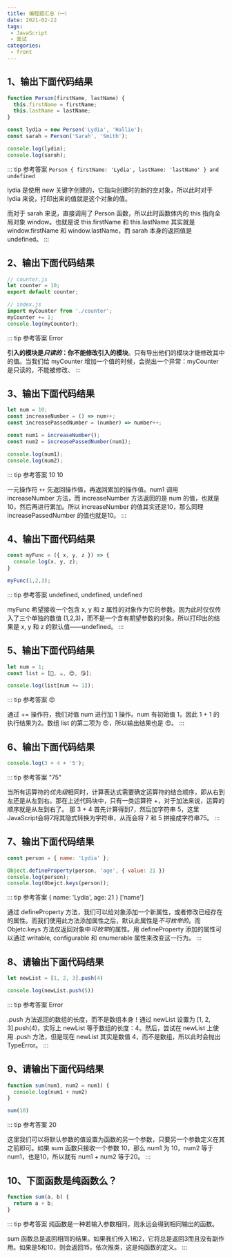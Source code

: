 ```yaml
---
title: 编程题汇总（一）
date: 2021-02-22
tags:
 - JavaScript
 - 面试
categories:
 - front
---
```

## 1、输出下面代码结果
```js
function Person(firstName, lastName) {
  this.firstName = firstName;
  this.lastName = lastName;
}

const lydia = new Person('Lydia', 'Hallie');
const sarah = Person('Sarah', 'Smith');

console.log(lydia);
console.log(sarah);
```

::: tip 参考答案
`Person { firstName: 'Lydia', lastName: 'lastName' } and undefined`

lydia 是使用 new 关键字创建的，它指向创建时的新的空对象，所以此时对于 lydia 来说，打印出来的值就是这个对象的值。

而对于 sarah 来说，直接调用了 Person 函数，所以此时函数体内的 this 指向全局对象 window。也就是说 this.firstName 和 this.lastName 其实就是 window.firstName 和 window.lastName，而 sarah 本身的返回值是 undefined。
:::

## 2、输出下面代码结果
```js
// counter.js
let counter = 10;
export default counter;

// index.js
import myCounter from './counter';
myCounter += 1;
console.log(myCounter);
```

::: tip 参考答案
Error

**引入的模块是*只读的*：你不能修改引入的模块**。只有导出他们的模块才能修改其中的值。当我们给 myCounter 增加一个值的时候，会抛出一个异常：myCounter 是只读的，不能被修改、
:::

## 3、输出下面代码结果
```js
let num = 10;
const increaseNumber = () => num++;
const increasePassedNumber = (number) => number++;

const num1 = increaseNumber();
const num2 = increasePassedNumber(num1);

console.log(num1);
console.log(num2);
```

::: tip 参考答案
10 10

一元操作符 `++` 先返回操作值，再返回累加的操作值。num1 调用 increaseNumber 方法，而 increaseNumber 方法返回的是 num 的值，也就是10，然后再进行累加。所以 increaseNumber 的值其实还是10，那么同理 increasePassedNumber 的值也就是10。
:::

## 4、输出下面代码结果
```js
const myFunc = ({ x, y, z }) => {
  console.log(x, y, z);
}

myFunc(1,2,3);
```
::: tip 参考答案
undefined, undefined, undefined

myFunc 希望接收一个包含 x, y 和 z 属性的对象作为它的参数。因为此时仅仅传入了三个单独的数值 (1,2,3)，而不是一个含有期望参数的对象。所以打印出的结果是 x, y 和 z 的默认值——undefined。
:::

## 5、输出下面代码结果
```js
let num = 1;
const list = [📜, ☕, 😍, 😘];

console.log(list[num += 1]);
```

::: tip 参考答案
😍

通过 += 操作符，我们对值 num 进行加 1 操作。num 有初始值 1，因此 1 + 1 的执行结果为2。数组 list 的第二项为 😍，所以输出结果也是 😍。
:::

## 6、输出下面代码结果
```js
console.log(3 + 4 + '5');
```
::: tip 参考答案
"75"

当所有运算符的*优先级*相同时，计算表达式需要确定运算符的结合顺序，即从右到左还是从左到右。那在上述代码块中，只有一类运算符 +，对于加法来说，运算的顺序就是从左到右了。
那 3 + 4 首先计算得到7，然后加字符串 5，这里JavaScript会将7将其隐式转换为字符串，从而会将 7 和 5 拼接成字符串75。
:::

## 7、输出下面代码结果
```js
const person = { name: 'Lydia' };

Object.defineProperty(person, 'age', { value: 21 })
console.log(person);
console.log(Obejct.keys(person));
```

::: tip 参考答案
{ name: 'Lydia', age: 21 }  ['name']

通过 defineProperty 方法，我们可以给对象添加一个新属性，或者修改已经存在的属性。而我们使用此方法添加属性之后，默认此属性是*不可枚举的*。而 Objetc.keys 方法仅返回对象中*可枚举*的属性。用 defineProperty 添加的属性可以通过 writable, configurable 和 enumerable 属性来改变这一行为。
:::

## 8、请输出下面代码结果
```js
let newList = [1, 2, 3].push(4)

console.log(newList.push(5))
```

::: tip 参考答案
Error

.push 方法返回的数组的长度，而不是数组本身！通过 newList 设置为 [1, 2, 3].push(4)，实际上 newList 等于数组的长度：4。然后，尝试在 newList 上使用  .push 方法，但是现在 newList 其实是数值 4，而不是数组，所以此时会抛出 TypeError。
:::

## 9、请输出下面代码结果
```js
function sum(num1, num2 = num1) {
  console.log(num1 + num2)
}

sum(10)
```

::: tip 参考答案
20

这里我们可以将默认参数的值设置为函数的另一个参数，只要另一个参数定义在其之前即可。如果 sum 函数只接收一个参数 10，那么 num1 为 10，num2 等于 num1，也是10，所以就有 num1 + num2 等于20。
:::

## 10、下面函数是纯函数么？
```js
function sum(a, b) {
  return a + b;
}
```

::: tip 参考答案
纯函数是一种若输入参数相同，则永远会得到相同输出的函数。

sum 函数总是返回相同的结果。如果我们传入1和2，它将总是返回3而且没有副作用。如果是5和10，则会返回15，依次推类，这是纯函数的定义。
:::

